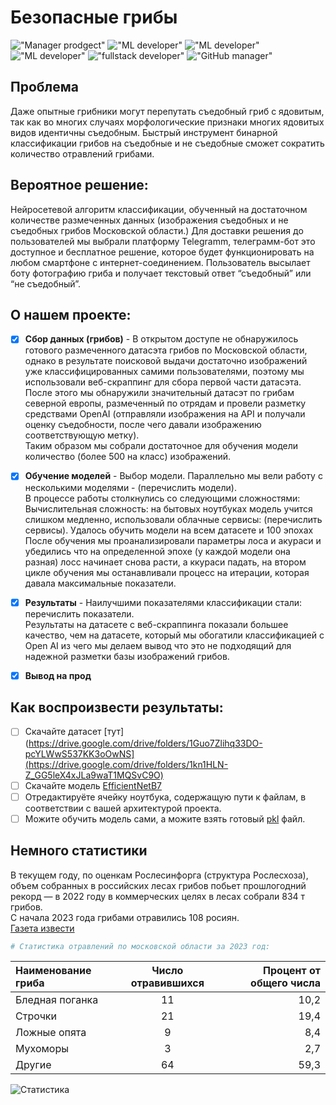 # Безопасные грибы
!["Manager prodgect"](https://img.shields.io/badge/%D0%9C%D0%B5%D0%BD%D0%B5%D0%B4%D0%B6%D0%B5%D1%80%20%D0%BF%D1%80%D0%BE%D0%B5%D0%BA%D1%82%D0%B0-%D0%90%D0%BD%D0%B4%D1%80%D0%B5%D0%B9%20%D0%9A%D1%85%D0%B0%D0%BB%D0%BE%D0%B2-blue
)
!["ML developer"](https://img.shields.io/badge/ML%20%D0%A0%D0%B0%D0%B7%D1%80%D0%B0%D0%B1%D0%BE%D1%82%D1%87%D0%B8%D0%BA-%D0%94%D0%BC%D0%B8%D1%82%D1%80%D0%B8%D0%B9%20%D0%93%D0%BE%D0%BB%D0%BE%D0%B2%D0%B0%D1%87%D0%B5%D0%B2-orange
)
!["ML developer"](https://img.shields.io/badge/ML%20%D0%A0%D0%B0%D0%B7%D1%80%D0%B0%D0%B1%D0%BE%D1%82%D1%87%D0%B8%D0%BA-%D0%98%D0%BB%D1%8C%D1%8F%20%D0%91%D0%B5%D1%86%D1%83%D0%BA%D0%B5%D0%BB%D0%B8-pink
)
!["ML developer"](https://img.shields.io/badge/ML_%D0%A0%D0%B0%D0%B7%D1%80%D0%B0%D0%B1%D0%BE%D1%82%D1%87%D0%B8%D0%BA-%D0%98%D0%BB%D1%8C%D1%8F%20%D0%A1%D1%82%D0%BE%D1%80%D0%BE%D0%B6%D0%B5%D0%B2-yellow
)
!["fullstack developer"](https://img.shields.io/badge/%D0%A4%D1%83%D0%BB%D1%81%D1%82%D0%B5%D0%BA_%D0%A0%D0%B0%D0%B7%D1%80%D0%B0%D0%B1%D0%BE%D1%82%D1%87%D0%B8%D0%BA-%D0%A1%D0%B5%D0%BC%D1%91%D0%BD_%D0%A8%D1%83%D0%BB%D1%8C%D0%B3%D0%B0-brightgreen
)
!["GitHub manager"](https://img.shields.io/badge/GitHub_%D0%9C%D0%B5%D0%BD%D0%B5%D0%B4%D0%B6%D0%B5%D1%80-%D0%98%D0%BB%D1%8C%D1%8F%20%D0%A1%D0%B5%D0%B4%D0%B5%D0%BB%D1%8C%D0%BD%D0%B8%D0%BA%D0%BE%D0%B2-red)

## Проблема
Даже опытные грибники могут перепутать съедобный гриб с ядовитым, так как во многих случаях морфологические признаки многих ядовитых видов идентичны съедобным. Быстрый инструмент бинарной классификации грибов на съедобные и не съедобные сможет сократить количество отравлений грибами.

## Вероятное решение: 
Нейросетевой алгоритм классификации, обученный на достаточном количестве размеченных данных (изображения съедобных и не съедобных грибов Московской области.) 
Для доставки решения до пользователей мы выбрали платформу Telegramm, телеграмм-бот это доступное и бесплатное решение, которое будет функционировать на любом смартфоне с интернет-соединением.
Пользователь высылает боту фотографию гриба и получает текстовый ответ “съедобный” или “не съедобный”.


## О нашем проекте:

- [x] **Сбор данных (грибов)** - В открытом доступе не обнаружилось готового размеченного датасэта грибов по Московской области, однако в результате поисковой выдачи достаточно изображений уже классифицированных самими пользователями, поэтому мы использовали веб-скраппинг для сбора первой части датасэта.
  <br>После этого мы обнаружили значительный датасэт по грибам северной европы, размеченный по отрядам и провели разметку средствами OpenAI (отправляли изображения на API и получали оценку съедобности, после чего давали изображению соответствующую метку).
  <br>Таким образом мы собрали достаточное для обучения модели количество (более 500 на класс) изображений.
- [x] **Обучение моделей** - Выбор модели. Параллельно мы вели работу с несколькими моделями - (перечислить модели).
  <br>В процессе работы столкнулись со следующими сложностями:
Вычислительная сложность: на бытовых ноутбуках модель учится слишком медленно, использовали облачные сервисы: (перечислить сервисы).
Удалось обучить модели на всем датасете и 100 эпохах
  <br>После обучения мы проанализировали параметры лоса и акураси и убедились что на определенной эпохе (у каждой модели она разная) лосс начинает снова расти, а ккураси падать, на втором цикле обучения мы останавливали процесс на итерации, которая давала максимальные показатели.

- [x] **Результаты** - Наилучшими показателями классификации стали: перечислить показатели.
  <br>Результаты на датасете с веб-скраппинга показали большее качество, чем на датасете, который мы обогатили классификацией с Open AI из чего мы делаем вывод что это не подходящий для надежной разметки базы изображений грибов.

- [x] **Вывод на прод**


## Как воспроизвести результаты:
- [ ] Скачайте датасет [тут](https://drive.google.com/drive/folders/1Guo7Zlihq33DO-pcYLWwS537KK3oOwNS](https://drive.google.com/drive/folders/1kn1HLN-Z_GG5leX4xJLa9waT1MQSvC9O)
- [ ] Скачайте модель [EfficientNetB7](https://drive.google.com/file/d/1rPa8nbNrb-bJ9r3EKP_ft8bQjESeF2n6/view)
- [ ] Отредактируёте ячейку ноутбука, содержащую пути к файлам, в соответствии с вашей архитектурой проекта.
- [ ] Можите обучить модель сами, а можите взять готовый [pkl](https://drive.google.com/file/d/1ZJfF9WSIP8SogkLLUh9DPQ0rPJ0wOa4N/view) файл.

## Немного статистики
В текущем году, по оценкам Рослесинфорга (структура Рослесхоза), объем собранных в российских лесах грибов побьет прошлогодний рекорд — в 2022 году в коммерческих целях в лесах собрали 834 т грибов.
<br>С начала 2023 года грибами отравились 108 росиян.
<br>[Газета извести](https://www.kommersant.ru/doc/6138423)

```python
# Статистика отравлений по московской области за 2023 год:
```
| Наименование гриба | Число отравившихся | Процент от общего числа |
|:-----------------------|:-------------:|------------:|
| Бледная поганка | 11 | 10,2 |
| Строчки| 21 | 19,4|
| Ложные опята| 9 | 8,4|
| Мухоморы| 3 | 2,7|
| Другие| 64 | 59,3|
![Статистика](C:\Users\79174\Desktop\Безымянный-1.pdf, 'Статистика отравлений')
